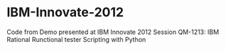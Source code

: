 IBM-Innovate-2012
=================

Code from Demo presented at IBM Innovate 2012 Session QM-1213: IBM Rational Runctional tester Scripting with Python